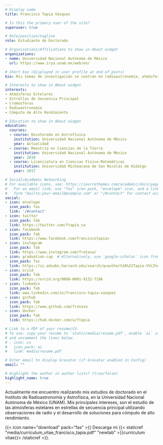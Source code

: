 ```yaml
---
# Display name
title: Francisco Tapia Vázquez

# Is this the primary user of the site?
superuser: true

# Role/position/tagline
role: Estudiante de Doctorado

# Organizations/Affiliations to show in About widget
organizations:
- name: Universidad Nacional Autónoma de México
  url: https://www.irya.unam.mx/web/en/

# Short bio (displayed in user profile at end of posts)
bio: Mis temas de investigación se centran en radioastronomía, atmósferas estelates y cómputo de alto desempeño.

# Interests to show in About widget
interests:
- Atmósferas Estelares
- Estrellas de Secuencia Principal
- Cromosferas
- Radioastronomía
- Cómputo de Alto Rendimiento

# Education to show in About widget
education:
  courses:
  - course: Docotorado en Astrofísica
    institution: Universidad Nacional Autónoma de México
    year: Actualidad
  - course: Maestría en Ciencias de la Tierra
    institution: Universidad Nacional Autónoma de México
    year: 2019
  - course: Licenciatura en Ciencias Físico-Matemáticas
    institution: Universidad Michoacana de San Nicolás de Hidalgo
    year: 2017

# Social/Academic Networking
# For available icons, see: https://sourcethemes.com/academic/docs/page-builder/#icons
#   For an email link, use "fas" icon pack, "envelope" icon, and a link in the
#   form "mailto:your-email@example.com" or "/#contact" for contact widget.
social:
- icon: envelope
  icon_pack: fas
  link: '/#contact'
- icon: twitter
  icon_pack: fab
  link: https://twitter.com/ftapia_va
- icon: facebook
  icon_pack: fab
  link: https://www.facebook.com/Franciscotapiav
- icon: instagram
  icon_pack: fab
  link: https://www.instagram.com/fratava/
- icon: graduation-cap  # Alternatively, use `google-scholar` icon from `ai` icon pack
  icon_pack: fas
  link: https://ui.adsabs.harvard.edu/search/q=author%3A%22Tapia-V%C3%A1zquez%2C%20F.%22&sort=date%20desc%2C%20bibcode%20desc&p_=0
- icon: orcid
  icon_pack: fab
  link: https://orcid.org/0000-0001-9132-7196
- icon: linkedin
  icon_pack: fab
  link: www.linkedin.com/in/francisco-tapia-vazquez
- icon: github
  icon_pack: fab
  link: https://www.github.com/fratava
- icon: docker
  icon_pack: fab
  link: https://hub.docker.com/u/ftapia

# Link to a PDF of your resume/CV.
# To use: copy your resume to `static/media/resume.pdf`, enable `ai` icons in `params.toml`, 
# and uncomment the lines below.
# - icon: cv
#   icon_pack: ai
#   link: media/resume.pdf

# Enter email to display Gravatar (if Gravatar enabled in Config)
email: ""

# Highlight the author in author lists? (true/false)
highlight_name: true
---
```


Actualmente me encuentro realizando mis estudios de doctorado en el Instituto de Radioastronomía y Astrofísica, en la Universidad Nacional Autónoma de México (UNAM). Mis principales intereses, son el estudio de las atmósferas estelares en estrellas de secuencia principal utilizando observaciones de radio y el desarrollo de soluciones para cómputo de alto rendimiento.

{{< icon name="download" pack="fas" >}} Descarga mi {{< staticref "media/curriculum_vitae_francisco_tapia.pdf" "newtab" >}}currículum vitae{{< /staticref >}}.
